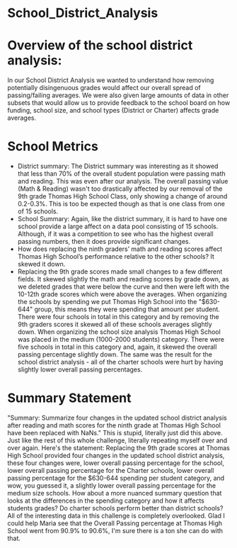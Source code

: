 # School_District_Analysis

# Overview of the school district analysis:
  In our School District Analysis we wanted to understand how removing potentially disingenuous grades would affect our overall spread of passing/failing averages. We were also given large amounts of data in other subsets that would allow us to provide feedback to the school board on how funding, school size, and school types (District or Charter) affects grade averages.

# School Metrics
- District summary: The District summary was interesting as it showed that less than 70% of the overall student population were passing math and reading. This was even after our analysis. The overall passing value (Math & Reading) wasn't too drastically affected by our removal of the 9th grade Thomas High School Class, only showing a change of around 0.2-0.3%. This is too be expected though as that is one class from one of 15 schools. 
- School Summary: Again, like the district summary, it is hard to have one school provide a large affect on a data pool consisting of 15 schools. Although, if it was a competition to see who has the highest overall passing numbers, then it does provide significant changes. 
- How does replacing the ninth graders’ math and reading scores affect Thomas High School’s performance relative to the other schools? It skewed it down. 
- Replacing the 9th grade scores made small changes to a few different fields. It skewed slightly the math and reading scores by grade down, as we deleted grades that were below the curve and then were left with the 10-12th grade scores which were above the averages. When organizing the schools by spending we put Thomas High School into the "$630-644" group, this means they were spending that amount per student. There were four schools in total in this category and by removing the 9th graders scores it skewed all of these schools averages slightly down. When organizing the school size analysis Thomas High School was placed in the medium (1000-2000 students) category. There were five schools in total in this category and, again, it skewed the overall passing percentage slightly down. The same was the result for the school district analysis - all of the charter schools were hurt by having slightly lower overall passing percentages. 

# Summary Statement
"Summary: Summarize four changes in the updated school district analysis after reading and math scores for the ninth grade at Thomas High School have been replaced with NaNs."
This is stupid, literally just did this above. Just like the rest of this whole challenge, literally repeating myself over and over again. Here's the statement: Replacing the 9th grade scores at Thomas High School provided four changes in the updated school district analysis, these four changes were, lower overall passing percentage for the school, lower overall passing percentage for the Charter schools, lower overall passing percentage for the $630-644 spending per student category, and wow, you guessed it, a slightly lower overall passing percentage for the medium size schools. How about a more nuanced summary question that looks at the differences in the spending category and how it affects students grades? Do charter schools perform better than district schools? All of the interesting data in this challenge is completely overlooked. Glad I could help Maria see that the Overall Passing percentage at Thomas High School went from 90.9% to 90.6%, I'm sure there is a ton she can do with that. 

